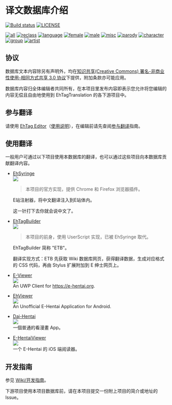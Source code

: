 译文数据库介绍 
==================

[![Build status](https://github.com/EhTagTranslation/Database/workflows/build/badge.svg)](https://github.com/EhTagTranslation/Database/actions)
[![LICENSE](https://img.shields.io/badge/license-by--nc--sa-orange.svg?logo=creative-commons&logoColor=white)](https://github.com/EhTagTranslation/Database/blob/master/LICENSE.md)

<!-- [![Commit](https://img.shields.io/endpoint?color=blueviolet&url=https%3A%2F%2Fehtagconnector.azurewebsites.net%2Fapi%2Fdatabase%2F~badge)](https://github.com/EhTagTranslation/Database/tree/master)  -->
[![all](https://img.shields.io/endpoint?color=brightgreen&url=https%3A%2F%2Fehtagconnector.azurewebsites.net%2Fapi%2Fdatabase%2F~badge%2Fall)](https://ehtagtranslation.github.io/Editor/list/all)
[![reclass](https://img.shields.io/endpoint?color=tomato&url=https%3A%2F%2Fehtagconnector.azurewebsites.net%2Fapi%2Fdatabase%2F~badge%2Freclass)](https://ehtagtranslation.github.io/Editor/list/reclass)
[![language](https://img.shields.io/endpoint?color=deepskyblue&url=https%3A%2F%2Fehtagconnector.azurewebsites.net%2Fapi%2Fdatabase%2F~badge%2Flanguage)](https://ehtagtranslation.github.io/Editor/list/language)
[![female](https://img.shields.io/endpoint?color=deeppink&url=https%3A%2F%2Fehtagconnector.azurewebsites.net%2Fapi%2Fdatabase%2F~badge%2Ffemale)](https://ehtagtranslation.github.io/Editor/list/female)
[![male](https://img.shields.io/endpoint?color=slateblue&url=https%3A%2F%2Fehtagconnector.azurewebsites.net%2Fapi%2Fdatabase%2F~badge%2Fmale)](https://ehtagtranslation.github.io/Editor/list/male)
[![misc](https://img.shields.io/endpoint?color=lightgray&url=https%3A%2F%2Fehtagconnector.azurewebsites.net%2Fapi%2Fdatabase%2F~badge%2Fmisc)](https://ehtagtranslation.github.io/Editor/list/misc)
[![parody](https://img.shields.io/endpoint?color=darkviolet&url=https%3A%2F%2Fehtagconnector.azurewebsites.net%2Fapi%2Fdatabase%2F~badge%2Fparody)](https://ehtagtranslation.github.io/Editor/list/parody)
[![character](https://img.shields.io/endpoint?color=cadetblue&url=https%3A%2F%2Fehtagconnector.azurewebsites.net%2Fapi%2Fdatabase%2F~badge%2Fcharacter)](https://ehtagtranslation.github.io/Editor/list/character)
[![group](https://img.shields.io/endpoint?color=darkkhaki&url=https%3A%2F%2Fehtagconnector.azurewebsites.net%2Fapi%2Fdatabase%2F~badge%2Fgroup)](https://ehtagtranslation.github.io/Editor/list/group)
[![artist](https://img.shields.io/endpoint?color=chocolate&url=https%3A%2F%2Fehtagconnector.azurewebsites.net%2Fapi%2Fdatabase%2F~badge%2Fartist)](https://ehtagtranslation.github.io/Editor/list/artist)

## 协议

数据库文本内容除另有声明外，均在[知识共享(Creative Commons) 署名-非商业性使用-相同方式共享 3.0 协议](https://github.com/EhTagTranslation/Database/blob/master/LICENSE.md)下提供，附加条款亦可能应用。

数据库内容归全体编辑者共同所有，在本项目里发布内容即表示您允许将您编辑的内容无偿且自由地使用到 EhTagTranslation 的各下游项目中。

## 参与翻译

请使用 [EhTag Editor](https://EhTagTranslation.github.io/Editor)（[使用说明](https://github.com/EhTagTranslation/Editor/wiki)），在编辑前请先查阅[参与翻译](https://github.com/EhTagTranslation/Database/wiki/参与翻译)指南。

## 使用翻译

一般用户可通过以下项目使用本数据库的翻译，也可以通过这些项目向本数据库贡献翻译内容。

* [EhSyringe](https://github.com/EhTagTranslation/EhSyringe)  
  ![][plat-web]  
  > 本项目的官方实现，提供 Chrome 和 Firefox 浏览器插件。
  
  E站注射器，将中文翻译注入到E站体内。
  
  这一针打下去你就会说中文了。

* [EhTagBuilder](https://github.com/Mapaler/EhTagTranslator/wiki/EhTagBuilder)  
  ![][plat-web]  
  > 本项目的前身，使用 UserScript 实现，已被 EhSyringe 取代。

  EhTagBuilder 简称 "ETB"。

  翻译实现方式：ETB 先获取 Wiki 数据库网页，获得翻译数据，生成对应格式的 CSS 代码，再由 Stylus 扩展附加到 E 绅士网页上。

* [E-Viewer](https://github.com/OpportunityLiu/E-Viewer)  
  ![][plat-uwp]  
  An UWP Client for <https://e-hentai.org>.

* [EhViewer](https://github.com/seven332/EhViewer)  
  ![][plat-android]  
  An Unofficial E-Hentai Application for Android.

* [Dai-Hentai](https://github.com/DaidoujiChen/Dai-Hentai)  
  ![][plat-ios]  
  一個普通的看漫畫 App。
  
* [E-HentaiViewer](https://github.com/kayanouriko/E-HentaiViewer)  
  ![][plat-ios]  
  一个 E-Hentai 的 iOS 端阅读器。
  
## 开发指南

参见 [Wiki/开发指南](https://github.com/EhTagTranslation/Database/wiki/开发指南)。

下游项目使用本项目数据库前，请在本项目提交一份附上项目的简介或地址的 Issue。

[plat-web]: https://img.shields.io/badge/platform-web-red.svg?logo=javascript
[plat-ios]: https://img.shields.io/badge/platform-iOS-lightgrey.svg?logo=apple
[plat-uwp]: https://img.shields.io/badge/platform-UWP-blue.svg?logo=windows
[plat-android]: https://img.shields.io/badge/platform-Android-brightgreen.svg?logo=android
